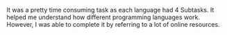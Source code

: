 It was a pretty time consuming task as each language had 4 Subtasks. It helped me understand how different programming languages work. However, I was able to complete it by referring to a lot of online resources.
